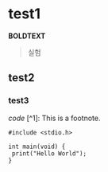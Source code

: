 # test1
**BOLDTEXT**
>실험

## test2

### test3
*code* [^1]: This is a footnote.
```
#include <stdio.h>

int main(void) {
 print("Hello World");
}
```

